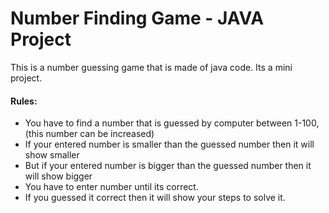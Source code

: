 # Number Finding Game - JAVA Project
This is a number guessing game that is made of java code. Its a mini project.
#### Rules:
* You have to find a number that is guessed by computer between 1-100, (this number can be increased)
* If your entered number is smaller than the guessed number then it will show smaller
* But if your entered number is bigger than the guessed number then it will show bigger
* You have to enter number until its correct.
* If you guessed it correct then it will show your steps to solve it.
